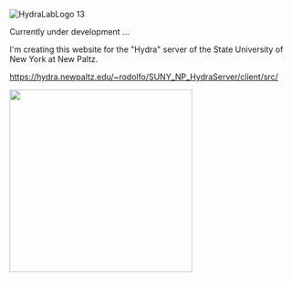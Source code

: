 ![HydraLabLogo 13](https://github.com/RodoJML/SUNY_NP_HydraServer/assets/63088555/66a9fd96-ba45-4a6c-b6d2-fbc69b738ef5)

Currently under development ... <br/>

I'm creating this website for the "Hydra" server of the State University of New York at New Paltz. 

https://hydra.newpaltz.edu/~rodolfo/SUNY_NP_HydraServer/client/src/


<img src="https://www.newpaltz.edu/media/web-assets/logos-images-and-icons/logo_transparent.png" style="width: 20rem">

